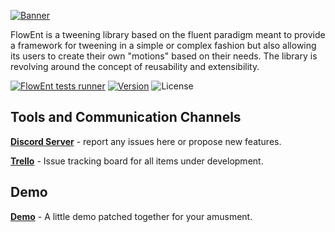 
[![Banner](https://github.com/Fried-Synapse/FlowEnt.Builder/blob/main/Assets/Content/Promo/Banner.jpg)](#readme)

FlowEnt is a tweening library based on the fluent paradigm meant to provide a framework for tweening in a simple or complex fashion but also allowing its users to create their own "motions" based on their needs.
The library is revolving around the concept of reusability and extensibility.

[![FlowEnt tests runner](https://github.com/Fried-Synapse/FlowEnt.Builder/actions/workflows/main.yml/badge.svg)](https://github.com/Fried-Synapse/FlowEnt.Builder/actions/workflows/main.yml)
[![Version](https://img.shields.io/github/v/release/Fried-Synapse/FlowEnt?include_prereleases)](https://github.com/Fried-Synapse/FlowEnt/releases)
![License](https://img.shields.io/github/license/Fried-Synapse/FlowEnt?color=36b14a)



## Tools and Communication Channels

**[Discord Server](https://discord.gg/nn8XgsPRE5)** - report any issues here or propose new features.

**[Trello](https://trello.com/b/Azyc8Lu3/flowent)** - Issue tracking board for all items under development.

## Demo

**[Demo](https://demo.flowent.friedsynapse.com)** - A little demo patched together for your amusment.
